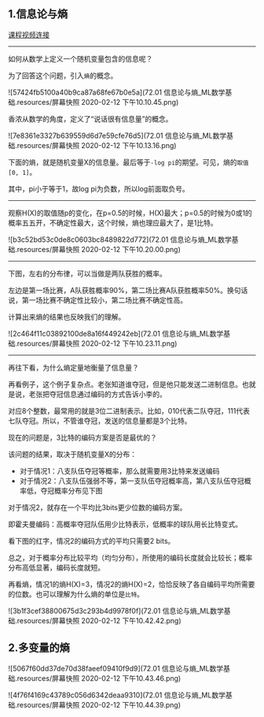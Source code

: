## 1.信息论与熵
[课程视频连接](https://www.boyuai.com/elites/course/D91JM0bv72Zop1D3/video/Ws3eg5n_eyBSs1kJZxv46)

* * *

如何从数学上定义一个随机变量包含的信息呢？

为了回答这个问题，引入`熵`的概念。

![57424fb5100a40b9ca87a68fe67b0e5a](72.01 信息论与熵_ML数学基础.resources/屏幕快照 2020-02-12 下午10.10.45.png)

香浓从数学的角度，定义了“说话很有信息量”的概念。

![7e8361e3327b639559d6d7e59cfe76d5](72.01 信息论与熵_ML数学基础.resources/屏幕快照 2020-02-12 下午10.13.16.png)

下面的熵，就是随机变量X的信息量。最后等于`-log pi`的期望。可见，熵的`取值 [0, 1]`。

其中，pi小于等于1，故log pi为负数，所以log前面取负号。

* * *

观察H(X)的取值随p的变化，在p=0.5的时候，H(X)最大；p=0.5的时候为0或1的概率五五开，不确定性最大，这个时候，熵也理应最大了，是1比特。

![b3c52bd53c0de8c0603bc8489822d772](72.01 信息论与熵_ML数学基础.resources/屏幕快照 2020-02-12 下午10.20.00.png)

* * *

下图，左右的分布律，可以当做是两队获胜的概率。

左边是第一场比赛，A队获胜概率90%，第二场比赛A队获胜概率50%。换句话说，第一场比赛不确定性比较小，第二场比赛不确定性高。

计算出来熵的结果也反映我们的理解。

![2c464f11c03892100de8a16f449242eb](72.01 信息论与熵_ML数学基础.resources/屏幕快照 2020-02-12 下午10.23.11.png)

* * *

再往下看，为什么熵定量地衡量了信息量？

再看例子，这个例子复杂点。老张知道谁夺冠，但是他只能发送二进制信息。也就是说，老张把夺冠信息通过编码的方式告诉小李的。

对应8个整数，最常用的就是3位二进制表示。比如，010代表二队夺冠，111代表七队夺冠。所以，不管谁夺冠，发送的信息量都是3个比特。

现在的问题是，3比特的编码方案是否是最优的？

该问题的结果，取决于随机变量X的分布：
* 对于情况1：八支队伍夺冠等概率，那么就需要用3比特来发送编码
* 对于情况2：八支队伍强弱不等，第一支队伍夺冠概率高，第八支队伍夺冠概率低，夺冠概率分布见下图

对于情况2，就存在一个平均比3bits更少位数的编码方案。

即霍夫曼编码：高概率夺冠队伍用少比特表示，低概率的球队用长比特变式。

看下图的红字，情况2的编码方式的平均只需要2 bits。

总之，对于概率分布比较平均（均匀分布），所使用的编码长度就会比较长；概率分布高低显著，编码长度就短。

再看熵，情况1的熵H(X)=3，情况2的熵H(X)=2，恰恰反映了各自编码平均所需要的位数。也可以理解为什么熵的单位是`比特`。

![3b1f3cef38800675d3c293b4d9978f0f](72.01 信息论与熵_ML数学基础.resources/屏幕快照 2020-02-12 下午10.42.42.png)

## 2.多变量的熵

![5067f60dd37de70d38faeef09410f9d9](72.01 信息论与熵_ML数学基础.resources/屏幕快照 2020-02-12 下午10.43.46.png)

![4f76f4169c43789c056d6342deaa9310](72.01 信息论与熵_ML数学基础.resources/屏幕快照 2020-02-12 下午10.44.39.png)

